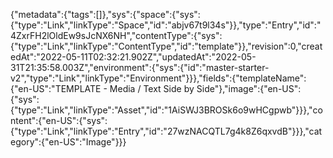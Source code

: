 {"metadata":{"tags":[]},"sys":{"space":{"sys":{"type":"Link","linkType":"Space","id":"abjv67t9l34s"}},"type":"Entry","id":"4ZxrFH2lOldEw9sJcNX6NH","contentType":{"sys":{"type":"Link","linkType":"ContentType","id":"template"}},"revision":0,"createdAt":"2022-05-11T02:32:21.902Z","updatedAt":"2022-05-31T21:35:58.003Z","environment":{"sys":{"id":"master-starter-v2","type":"Link","linkType":"Environment"}}},"fields":{"templateName":{"en-US":"TEMPLATE - Media / Text Side by Side"},"image":{"en-US":{"sys":{"type":"Link","linkType":"Asset","id":"1AiSWJ3BROSk6o9wHCgpwb"}}},"content":{"en-US":{"sys":{"type":"Link","linkType":"Entry","id":"27wzNACQTL7g4k8Z6qxvdB"}}},"category":{"en-US":"Image"}}}